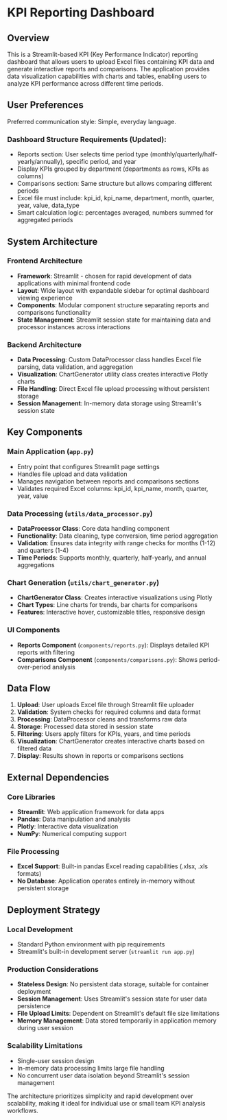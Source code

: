 # KPI Reporting Dashboard

## Overview

This is a Streamlit-based KPI (Key Performance Indicator) reporting dashboard that allows users to upload Excel files containing KPI data and generate interactive reports and comparisons. The application provides data visualization capabilities with charts and tables, enabling users to analyze KPI performance across different time periods.

## User Preferences

Preferred communication style: Simple, everyday language.

### Dashboard Structure Requirements (Updated):
- Reports section: User selects time period type (monthly/quarterly/half-yearly/annually), specific period, and year
- Display KPIs grouped by department (departments as rows, KPIs as columns)
- Comparisons section: Same structure but allows comparing different periods
- Excel file must include: kpi_id, kpi_name, department, month, quarter, year, value, data_type
- Smart calculation logic: percentages averaged, numbers summed for aggregated periods

## System Architecture

### Frontend Architecture
- **Framework**: Streamlit - chosen for rapid development of data applications with minimal frontend code
- **Layout**: Wide layout with expandable sidebar for optimal dashboard viewing experience
- **Components**: Modular component structure separating reports and comparisons functionality
- **State Management**: Streamlit session state for maintaining data and processor instances across interactions

### Backend Architecture
- **Data Processing**: Custom DataProcessor class handles Excel file parsing, data validation, and aggregation
- **Visualization**: ChartGenerator utility class creates interactive Plotly charts
- **File Handling**: Direct Excel file upload processing without persistent storage
- **Session Management**: In-memory data storage using Streamlit's session state

## Key Components

### Main Application (`app.py`)
- Entry point that configures Streamlit page settings
- Handles file upload and data validation
- Manages navigation between reports and comparisons sections
- Validates required Excel columns: kpi_id, kpi_name, month, quarter, year, value

### Data Processing (`utils/data_processor.py`)
- **DataProcessor Class**: Core data handling component
- **Functionality**: Data cleaning, type conversion, time period aggregation
- **Validation**: Ensures data integrity with range checks for months (1-12) and quarters (1-4)
- **Time Periods**: Supports monthly, quarterly, half-yearly, and annual aggregations

### Chart Generation (`utils/chart_generator.py`)
- **ChartGenerator Class**: Creates interactive visualizations using Plotly
- **Chart Types**: Line charts for trends, bar charts for comparisons
- **Features**: Interactive hover, customizable titles, responsive design

### UI Components
- **Reports Component** (`components/reports.py`): Displays detailed KPI reports with filtering
- **Comparisons Component** (`components/comparisons.py`): Shows period-over-period analysis

## Data Flow

1. **Upload**: User uploads Excel file through Streamlit file uploader
2. **Validation**: System checks for required columns and data format
3. **Processing**: DataProcessor cleans and transforms raw data
4. **Storage**: Processed data stored in session state
5. **Filtering**: Users apply filters for KPIs, years, and time periods
6. **Visualization**: ChartGenerator creates interactive charts based on filtered data
7. **Display**: Results shown in reports or comparisons sections

## External Dependencies

### Core Libraries
- **Streamlit**: Web application framework for data apps
- **Pandas**: Data manipulation and analysis
- **Plotly**: Interactive data visualization
- **NumPy**: Numerical computing support

### File Processing
- **Excel Support**: Built-in pandas Excel reading capabilities (.xlsx, .xls formats)
- **No Database**: Application operates entirely in-memory without persistent storage

## Deployment Strategy

### Local Development
- Standard Python environment with pip requirements
- Streamlit's built-in development server (`streamlit run app.py`)

### Production Considerations
- **Stateless Design**: No persistent data storage, suitable for container deployment
- **Session Management**: Uses Streamlit's session state for user data persistence
- **File Upload Limits**: Dependent on Streamlit's default file size limitations
- **Memory Management**: Data stored temporarily in application memory during user session

### Scalability Limitations
- Single-user session design
- In-memory data processing limits large file handling
- No concurrent user data isolation beyond Streamlit's session management

The architecture prioritizes simplicity and rapid development over scalability, making it ideal for individual use or small team KPI analysis workflows.